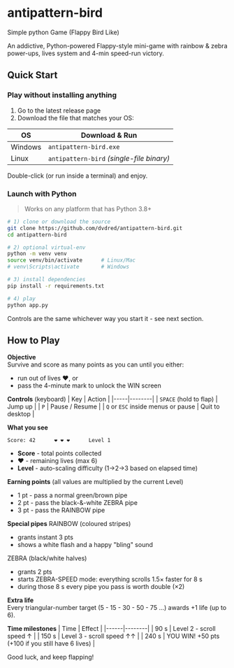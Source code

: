 # antipattern-bird
Simple python Game (Flappy Bird Like)

An addictive, Python-powered Flappy-style mini-game with rainbow & zebra power-ups, lives system and 4-min speed-run victory.

## Quick Start

### Play without installing anything
1. Go to the latest release page
2. Download the file that matches your OS:

| OS | Download & Run |
|----|----------------|
| Windows | `antipattern-bird.exe` |
| Linux | `antipattern-bird` *(single-file binary)* |

Double-click (or run inside a terminal) and enjoy.

### Launch with Python
> Works on any platform that has Python 3.8+

```bash
# 1) clone or download the source
git clone https://github.com/dvdred/antipattern-bird.git
cd antipattern-bird

# 2) optional virtual-env
python -m venv venv
source venv/bin/activate      # Linux/Mac
# venv\Scripts\activate       # Windows

# 3) install dependencies
pip install -r requirements.txt

# 4) play
python app.py
```

Controls are the same whichever way you start it - see next section.

## How to Play

**Objective**  
Survive and score as many points as you can until you either:
- run out of lives ❤, or
- pass the 4-minute mark to unlock the WIN screen

**Controls** (keyboard)
| Key | Action |
|-----|--------|
| `SPACE` (hold to flap) | Jump up |
| `P` | Pause / Resume |
| `Q` or `ESC` inside menus or pause | Quit to desktop |

**What you see**
```
Score: 42      ❤ ❤ ❤      Level 1
```
- **Score** - total points collected  
- **❤** - remaining lives (max 6)  
- **Level** - auto-scaling difficulty (1→2→3 based on elapsed time)

**Earning points** (all values are multiplied by the current Level)
* 1 pt - pass a normal green/brown pipe  
* 2 pt - pass the black-&-white ZEBRA pipe  
* 3 pt - pass the RAINBOW pipe  

**Special pipes**
RAINBOW (coloured stripes)  
- grants instant 3 pts  
- shows a white flash and a happy "bling" sound

ZEBRA (black/white halves)  
- grants 2 pts  
- starts ZEBRA-SPEED mode: everything scrolls 1.5× faster for 8 s  
- during those 8 s every pipe you pass is worth double (×2)

**Extra life**  
Every triangular-number target (5 - 15 - 30 - 50 - 75 ...) awards +1 life (up to 6).

**Time milestones**
| Time | Effect |
|------|--------|
| 90 s | Level 2 - scroll speed ↑ |
| 150 s | Level 3 - scroll speed ↑↑ |
| 240 s | YOU WIN! +50 pts (+100 if you still have 6 lives) |

Good luck, and keep flapping!